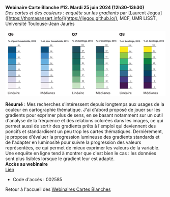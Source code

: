 **Webinaire Carte Blanche #12. Mardi 25 juin 2024 (12h30-13h30)** </br>
_Des cartes et des couleurs : enquête sur les gradients_ par [Laurent Jegou]([https://thomasansart.info/](https://ljegou.github.io/), MCF, UMR LISST, Université Toulouse-Jean Jaurès</br>

![alt text](./visuel_ljegou2024.png)

**Résumé** : Mes recherches s'intéressent depuis longtemps aux usages de la couleur en cartographie thématique. J'ai d'abord proposé de jouer sur les gradients pour exprimer plus de sens, en se basant notamment sur un outil d'analyse de la fréquence et des relations colorées dans les images, ce qui permet aussi de sortir des gradients prêts à l'emploi qui deviennent des poncifs et standardisent un peu trop les cartes thématiques. Dernièrement, je propose d'évaluer la progression lumineuse des gradients standards et de l'adapter en luminosité pour suivre la progression des valeurs représentées, ce qui permet de mieux exprimer les valeurs de la variable. Une enquête en ligne tend à montrer que c'est bien le cas : les données sont plus lisibles lorsque le gradient leur est adapté.
</br>
**Accès au webinaire** </br>
[Lien](https://bbb.unistra.fr/b/bro-r7m-ugj-wpp) </br>
- Code d'accès : 002585 </br>

Retour à l'accueil des [Webinaires Cartes Blanches](https://github.com/magisAR9/webinaires)
